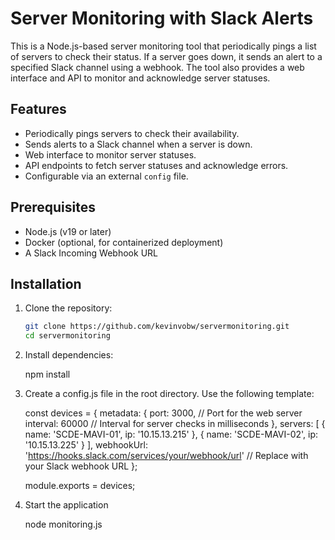 # Server Monitoring with Slack Alerts

This is a Node.js-based server monitoring tool that periodically pings a list of servers to check their status. If a server goes down, it sends an alert to a specified Slack channel using a webhook. The tool also provides a web interface and API to monitor and acknowledge server statuses.

## Features

- Periodically pings servers to check their availability.
- Sends alerts to a Slack channel when a server is down.
- Web interface to monitor server statuses.
- API endpoints to fetch server statuses and acknowledge errors.
- Configurable via an external `config` file.

## Prerequisites

- Node.js (v19 or later)
- Docker (optional, for containerized deployment)
- A Slack Incoming Webhook URL

## Installation

1. Clone the repository:

   ```bash
   git clone https://github.com/kevinvobw/servermonitoring.git
   cd servermonitoring

2. Install dependencies:

    npm install

3. Create a config.js file in the root directory. Use the following template:

    const devices = {
    metadata: {
        port: 3000, // Port for the web server
        interval: 60000 // Interval for server checks in milliseconds
    },
    servers: [
        { name: 'SCDE-MAVI-01', ip: '10.15.13.215' },
        { name: 'SCDE-MAVI-02', ip: '10.15.13.225' }
    ],
    webhookUrl: 'https://hooks.slack.com/services/your/webhook/url' // Replace with your Slack webhook URL
    };

    module.exports = devices;

4. Start the application
    
    node monitoring.js

